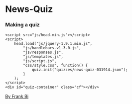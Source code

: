 News-Quiz
=========

### Making a quiz

	<script src="js/head.min.js"></script>
	<script>
		head.load("js/jquery-1.9.1.min.js",
			"js/handlebars-v1.3.0.js",
			"js/responses.js",
			"js/templates.js",
			"js/script.js",
			"css/style.css", function() {
				quiz.init("quizzes/news-quiz-031914.json");
			}
		);
	</script>
	<div id="quiz-container" class="cf"></div>

[By Frank Bi](http://twitter.com/frankiebi)
